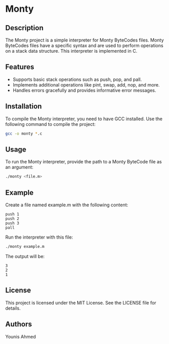 # Monty

## Description
The Monty project is a simple interpreter for Monty ByteCodes files. Monty ByteCodes files have a specific syntax and are used to perform operations on a stack data structure. This interpreter is implemented in C.

## Features
- Supports basic stack operations such as push, pop, and pall.
- Implements additional operations like pint, swap, add, nop, and more.
- Handles errors gracefully and provides informative error messages.

## Installation
To compile the Monty interpreter, you need to have GCC installed. Use the following command to compile the project:

```sh
gcc -o monty *.c
```
## Usage
To run the Monty interpreter, provide the path to a Monty ByteCode file as an argument:

```sh
./monty <file.m>
```
## Example
Create a file named example.m with the following content:

```Code
push 1
push 2
push 3
pall
```

Run the interpreter with this file:

```sh
./monty example.m
```

The output will be:

```Code
3
2
1
```

## License
This project is licensed under the MIT License. See the LICENSE file for details.

## Authors
Younis Ahmed
